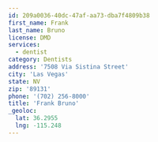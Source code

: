 ```yaml
---
id: 209a0036-40dc-47af-aa73-dba7f4809b38
first_name: Frank
last_name: Bruno
license: DMD
services:
  - dentist
category: Dentists
address: '7508 Via Sistina Street'
city: 'Las Vegas'
state: NV
zip: '89131'
phone: '(702) 256-8000'
title: 'Frank Bruno'
_geoloc:
  lat: 36.2955
  lng: -115.248
---
```

